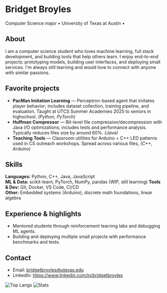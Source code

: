 # Bridget Broyles
Computer Science major • University of Texas at Austin • 

## About
I am a computer science student who loves machine learning, full stack development, and building tools that help others learn. I enjoy end-to-end projects: prototyping models, building user interfaces, and deploying small services. I'm always still learning and would love to connect with anyone with similar passions.

## Favorite projects
- **PacMan Imitation Learning** — Perceptron-based agent that imitates player behavior; includes dataset collection, training pipeline, and evaluation. Taught at UTCS Summer Academies 2025 to seniors in highschool. *(Python, PyTorch)*  
- **Huffman Compressor** — Bit-level file compression/decompression with Java I/O optimizations; includes tests and performance analysis. Typically reduces files size by around 60%. *(Java)*  
- **Teaching Tools** — Classroom utilities for Arduino + C++ LED patterns used in CS outreach workshops. Spread across various files, *(C++, Arduino)*

## Skills
**Languages:** Python, C++, Java, JavaScript  
**ML & Data:** scikit-learn, PyTorch, NumPy, pandas (WIP, still learning)
**Tools & Dev:** Git, Docker, VS Code, CI/CD  
**Other:** Embedded systems (Arduino), discrete math foundations, linear algebra

## Experience & highlights
- Mentored students through reinforcement learning labs and debugging ML agents.  
- Building and deploying multiple small projects with performance benchmarks and tests.

## Contact
- Email: bridgetbroyles@utexas.edu  
- LinkedIn: https://www.linkedin.com/in/bridgetbroyles  

![Top Langs](https://github-readme-stats.vercel.app/api/top-langs/?username=bridgetbroyles&layout=compact)
![Stats](https://github-readme-stats.vercel.app/api?username=bridgetbroyles&show_icons=true)
